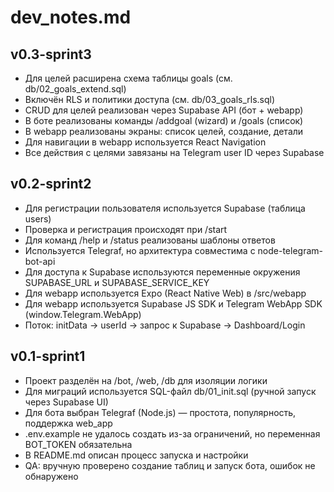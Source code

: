 # dev_notes.md

## v0.3-sprint3

- Для целей расширена схема таблицы goals (см. db/02_goals_extend.sql)
- Включён RLS и политики доступа (см. db/03_goals_rls.sql)
- CRUD для целей реализован через Supabase API (бот + webapp)
- В боте реализованы команды /addgoal (wizard) и /goals (список)
- В webapp реализованы экраны: список целей, создание, детали
- Для навигации в webapp используется React Navigation
- Все действия с целями завязаны на Telegram user ID через Supabase

## v0.2-sprint2

- Для регистрации пользователя используется Supabase (таблица users)
- Проверка и регистрация происходят при /start
- Для команд /help и /status реализованы шаблоны ответов
- Используется Telegraf, но архитектура совместима с node-telegram-bot-api
- Для доступа к Supabase используются переменные окружения SUPABASE_URL и SUPABASE_SERVICE_KEY
- Для webapp используется Expo (React Native Web) в /src/webapp
- Для webapp используется Supabase JS SDK и Telegram WebApp SDK (window.Telegram.WebApp)
- Поток: initData → userId → запрос к Supabase → Dashboard/Login

## v0.1-sprint1

- Проект разделён на /bot, /web, /db для изоляции логики
- Для миграций используется SQL-файл db/01_init.sql (ручной запуск через Supabase UI)
- Для бота выбран Telegraf (Node.js) — простота, популярность, поддержка web_app
- .env.example не удалось создать из-за ограничений, но переменная BOT_TOKEN обязательна
- В README.md описан процесс запуска и настройки
- QA: вручную проверено создание таблиц и запуск бота, ошибок не обнаружено 